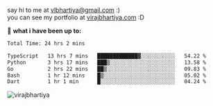 say hi to me at [vlbhartiya@gmail.com](mailto:vlbhartiya@gmail.com) :)<br/>
you can see my portfolio at [virajbhartiya.com](https://virajbhartiya.com) :D<br/>


🚀 **what i have been up to:**

<!--START_SECTION:waka-->

```txt
Total Time: 24 hrs 2 mins

TypeScript   13 hrs 7 mins   █████████████▓░░░░░░░░░░░   54.22 %
Python       3 hrs 17 mins   ███▒░░░░░░░░░░░░░░░░░░░░░   13.58 %
Go           2 hrs 22 mins   ██▒░░░░░░░░░░░░░░░░░░░░░░   09.83 %
Bash         1 hr 12 mins    █▒░░░░░░░░░░░░░░░░░░░░░░░   05.02 %
Dart         1 hr 1 min      █░░░░░░░░░░░░░░░░░░░░░░░░   04.24 %
```

<!--END_SECTION:waka-->

<p align="left"> <img src="https://komarev.com/ghpvc/?username=virajbhartiya&color=blue" alt="virajbhartiya" /> </p>
